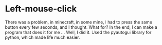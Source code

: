 # Left-mouse-click
There was a problem, in minecraft, in some mine, I had to press the same button every few seconds, and I thought. What for? In the end, I can make a program that does it for me ... Well, I did it. Used the pyautogui library for python, which made life much easier.
